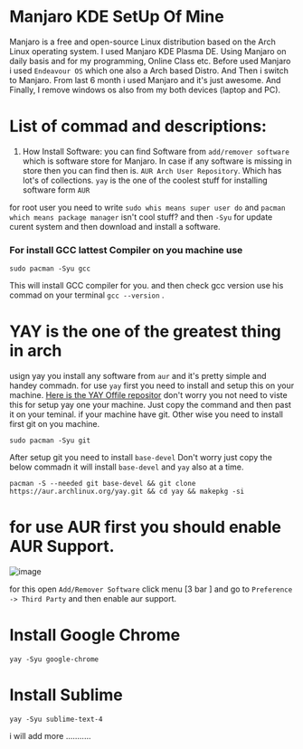# Manjaro KDE SetUp Of Mine
Manjaro is a free and open-source Linux distribution based on the Arch Linux operating system. I used Manjaro KDE Plasma DE. Using Manjaro on daily basis and for my programming, Online Class etc. Before used Manjaro i used `Endeavour OS` which one also a Arch based Distro. And Then i switch to Manjaro. From last 6 month i used Manjaro and it's just awesome. And Finally, I remove windows os also from my both devices (laptop and PC).


# List of commad and descriptions: 

1. How Install Software:
  you can find Software from `add/remover software` which is software store for Manjaro. In case if any software is missing in store then you can find then is. `AUR Arch User Repository`. Which has lot's of collections. 
  `yay` is the one of the coolest stuff for installing software form `AUR`
  
  for root user you need to write `sudo whis means super user do` and `pacman which means package manager` isn't cool stuff? and then `-Syu` for update curent system and then download and install a software.
  
  ### For install GCC lattest Compiler on you machine use
    sudo pacman -Syu gcc
This will install GCC compiler for you. and then check  gcc version use his commad on your terminal `gcc --version` .

# YAY is the one of the greatest thing in arch 
usign yay you install any software from `aur` and it's pretty simple and handey commadn. for use `yay` first you need to install and setup this on your machine.
[Here is the YAY Offile repositor](https://github.com/Jguer/yay) 
don't worry you not need to viste this for setup yay one your machine. Just copy the command and then past it on your teminal. if your machine have git. Other wise you need to install first git on you machine.
      
    sudo pacman -Syu git
After setup git you need to install `base-devel` Don't worry just copy the below commadn it will install `base-devel` and `yay` also at a time.

    pacman -S --needed git base-devel && git clone https://aur.archlinux.org/yay.git && cd yay && makepkg -si
    
# for use AUR first you should enable AUR Support.
![image](https://user-images.githubusercontent.com/42891236/151033788-c8a3bdd3-a902-4dab-be4a-ef85bbc7d79e.png)

for this open `Add/Remover Software` click menu [3 bar ] and go to `Preference -> Third Party`  and then enable aur support.
   
# Install Google Chrome
    yay -Syu google-chrome

# Install Sublime 
    yay -Syu sublime-text-4

i will add more ...........
